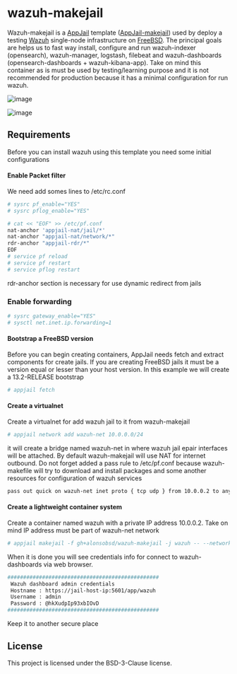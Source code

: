 # wazuh-makejail
Wazuh-makejail is a [AppJail](https://github.com/DtxdF/AppJail) template ([AppJail-makejail](https://github.com/AppJail-makejails)) used by deploy a testing [Wazuh](https://wazuh.com/) single-node infrastructure on [FreeBSD](https://freebsd.org/). The principal goals are helps us to fast way install, configure and run wazuh-indexer (opensearch), wazuh-manager, logstash, filebeat and wazuh-dashboards (opensearch-dashboards + wazuh-kibana-app). Take on mind this container as is must be used by testing/learning purpose and it is not recommended for production because it has a minimal configuration for run wazuh.

![image](https://user-images.githubusercontent.com/11150989/204661974-141395d0-dda0-4573-8ea6-4d3b17ad2759.png)

![image](https://user-images.githubusercontent.com/11150989/204662101-75880698-8cfd-4aa9-b0ac-e9bac011cd5c.png)

## Requirements
Before you can install wazuh using this template you need some initial configurations

#### Enable Packet filter
We need add somes lines to /etc/rc.conf

```sh
# sysrc pf_enable="YES"
# sysrc pflog_enable="YES"

# cat << "EOF" >> /etc/pf.conf
nat-anchor 'appjail-nat/jail/*'
nat-anchor "appjail-nat/network/*"
rdr-anchor "appjail-rdr/*"
EOF
# service pf reload
# service pf restart
# service pflog restart
```
rdr-anchor section is necessary for use dynamic redirect from jails

### Enable forwarding
```sh
# sysrc gateway_enable="YES"
# sysctl net.inet.ip.forwarding=1
```
#### Bootstrap a FreeBSD version
Before you can begin creating containers, AppJail needs fetch and extract components for create jails. If you are creating FreeBSD jails it must be a version equal or lesser than your host version. In this example we will create a 13.2-RELEASE bootstrap

```sh
# appjail fetch
```
#### Create a virtualnet
Create a virtualnet for add wazuh jail to it from wazuh-makejail

```sh
# appjail network add wazuh-net 10.0.0.0/24
```
it will create a bridge named wazuh-net in where wazuh jail epair interfaces will be attached. By default wazuh-makejail will use NAT for internet outbound. Do not forget added a pass rule to /etc/pf.conf because wazuh-makefile will try to download and install packages and some another resources for configuration of wazuh services

```sh
pass out quick on wazuh-net inet proto { tcp udp } from 10.0.0.2 to any
```
#### Create a lightweight container system
Create a container named wazuh with a private IP address 10.0.0.2. Take on mind IP address must be part of wazuh-net network

```sh
# appjail makejail -f gh+alonsobsd/wazuh-makejail -j wazuh -- --network wazuh-net --server_ip 10.0.0.2
```

When it is done you will see credentials info for connect to wazuh-dashboards via web browser.

```sh
################################################ 
 Wazuh dashboard admin credentials                
 Hostname : https://jail-host-ip:5601/app/wazuh   
 Username : admin                                 
 Password : @hkXudpIp93xbIOvD                          
################################################
 ```
Keep it to another secure place

## License
This project is licensed under the BSD-3-Clause license.

